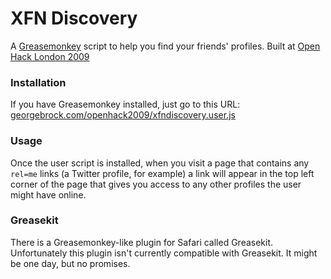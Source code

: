 # XFN Discovery

A [Greasemonkey](http://github.com/georgebrock/XFN-Profile-Detection/) script to help you find your friends' profiles.  Built at [Open Hack London 2009](http://openhacklondon.pbworks.com/)

### Installation
If you have Greasemonkey installed, just go to this URL: [georgebrock.com/openhack2009/xfndiscovery.user.js](http://georgebrock.com/openhack2009/xfndiscovery.user.js)

### Usage
Once the user script is installed, when you visit a page that contains any `rel=me` links (a Twitter profile, for example) a link will appear in the top left corner of the page that gives you access to any other profiles the user might have online.

### Greasekit

There is a Greasemonkey-like plugin for Safari called Greasekit.  Unfortunately this plugin isn't currently compatible with Greasekit.  It might be one day, but no promises.

